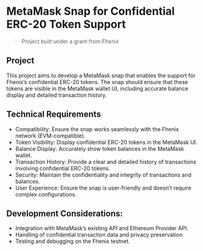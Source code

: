 # MetaMask Snap for Confidential ERC-20 Token Support
> Project built under a grant from Fhenix

## Project

This project aims to develop a MetaMask snap that enables the support for Fhenix’s confidential ERC-20 tokens. The snap should ensure that these tokens are visible in the MetaMask wallet UI, including accurate balance display and detailed transaction history.

## Technical Requirements

- Compatibility: Ensure the snap works seamlessly with the Fhenix network (EVM-compatible).
- Token Visibility: Display confidential ERC-20 tokens in the MetaMask UI.
- Balance Display: Accurately show token balances in the MetaMask wallet.
- Transaction History: Provide a clear and detailed history of transactions involving confidential ERC-20 tokens.
- Security: Maintain the confidentiality and integrity of transactions and balances.
- User Experience: Ensure the snap is user-friendly and doesn’t require complex configurations.


## Development Considerations:

- Integration with MetaMask’s existing API and Ethereum Provider API.
- Handling of confidential transaction data and privacy preservation.
- Testing and debugging on the Fhenix testnet.
